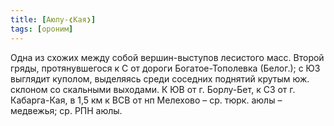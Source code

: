 ```yaml
---
title: [Аюлу-❮Кая❯]
tags: [ороним]
---
```


Одна из схожих между собой вершин-выступов лесистого масс. Второй гряды,
протянувшегося к С от дороги Богатое-Тополевка (Белог.); с ЮЗ выглядит куполом,
выделяясь среди соседних поднятий крутым юж. склоном со скальными выходами. К ЮВ
от г. Борлу-Бет, к СЗ от г. Кабарга-Кая, в 1,5 км к ВСВ от нп Мелехово – ср.
тюрк. аюлы – медвежья; ср. РПН аюлы.
